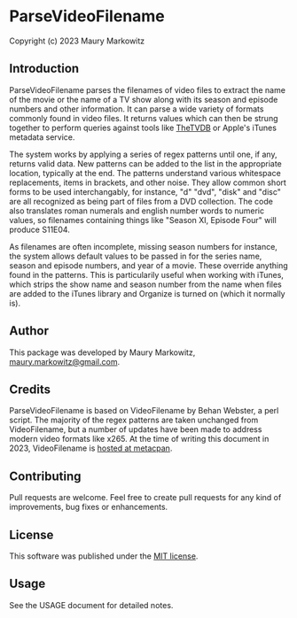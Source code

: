 # ParseVideoFilename

Copyright (c) 2023 Maury Markowitz

## Introduction

ParseVideoFilename parses the filenames of video files to extract the name of the movie or the name of a TV show along with its season and episode numbers and other information. It can parse a wide variety of formats commonly found in video files. It returns values which can then be strung together to perform queries against tools like [TheTVDB](https://thetvdb.com) or Apple's iTunes metadata service.

The system works by applying a series of regex patterns until one, if any, returns valid data. New patterns can be added to the list in the appropriate location, typically at the end. The patterns understand various whitespace replacements, items in brackets, and other noise. They allow common short forms to be used interchangably, for instance, "d" "dvd", "disk" and "disc" are all recognized as being part of files from a DVD collection. The code also translates roman numerals and english number words to numeric values, so filenames containing things like "Season XI, Episode Four" will produce S11E04.

As filenames are often incomplete, missing season numbers for instance, the system allows default values to be passed in for the series name, season and episode numbers, and year of a movie. These override anything found in the patterns. This is particularily useful when working with iTunes, which strips the show name and season number from the name when files are added to the iTunes library and Organize is turned on (which it normally is).

## Author

This package was developed by Maury Markowitz, [maury.markowitz@gmail.com](mailto:maury.markowitz@gmail.com).

## Credits

ParseVideoFilename is based on VideoFilename by Behan Webster, a perl script. The majority of the regex patterns are taken unchanged from VideoFilename, but a number of updates have been made to address modern video formats like x265. At the time of writing this document in 2023, VideoFilename is [hosted at metacpan](https://metacpan.org/dist/Video-Filename/source/lib/Video/Filename.pm).

## Contributing

Pull requests are welcome. Feel free to create pull requests for any kind of improvements, bug fixes or enhancements.

## License

This software was published under the [MIT license](https://choosealicense.com/licenses/mit/).

## Usage

See the USAGE document for detailed notes.

